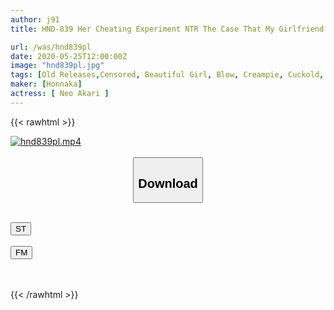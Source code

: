 ```yaml
---
author: j91
title: HND-839 Her Cheating Experiment NTR The Case That My Girlfriend Sought Out Like A Monkey With My Best Friend Of The Unequal Sex And Copulated With Vaginal Cum Shot. Akari Neo

url: /was/hnd839pl
date: 2020-05-25T12:00:00Z
image: "hnd839pl.jpg"
tags: [Old Releases,Censored, Beautiful Girl, Blow, Creampie, Cuckold, Digital Mosaic, Kiss, Solowork]
maker: [Honnaka]
actress: [ Neo Akari ]
---
```



{{< rawhtml >}}

<div class="video" data-videoid="Xg2XLpj2aKUDlWm">
    <a href="javascript:;">
        <img src="/was/hnd839pl/hnd839pl.jpg" width="WIDTH" height="HEIGHT" alt="hnd839pl.mp4" loading="lazy">
    </a>
</div>

<script type="text/javascript" src="https://j91.asia/asset/on-demand-st.js"></script>

<br>
  <link rel="stylesheet" href="https://j91.asia/asset/bs5.css">
  
  <center>
  <button class="btn btn-primary" type="button" data-bs-toggle="collapse" data-bs-target=".multi-collapse" aria-expanded="false" aria-controls="multiCollapseExample1 multiCollapseExample2"><h2>Download</h2></button></center>
</p>
<div class="row">
  <div class="col">
    <div class="collapse multi-collapse" id="multiCollapseExample1">
      <div class="card card-body">
	      	      <br>
<div class="buttons">  
<a href="https://streamtape.to/v/Xg2XLpj2aKUDlWm" target="_blank"><button class="btn-hover color-3"><i class="fa fa-download"></i> ST</button></a></div>
    </div>
  </div>
</div>
  <div class="col">
    <div class="collapse multi-collapse" id="multiCollapseExample2">
      <div class="card card-body">
	      <br>
<div class="buttons">
    <a href="https://filemoon.sx/d/n48artiuhea1" target="_blank"><button class="btn-hover color-8"><i class="fa fa-download"></i> FM</button></a></div>
<br><br>
      </div>
    </div>
  </div>
</div>

{{< /rawhtml >}}